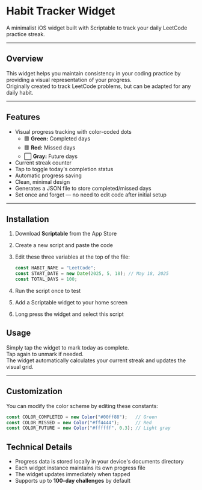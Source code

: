 # Habit Tracker Widget
A minimalist iOS widget built with Scriptable to track your daily LeetCode practice streak.

---

## Overview
This widget helps you maintain consistency in your coding practice by providing a visual representation of your progress.  
Originally created to track LeetCode problems, but can be adapted for any daily habit.

---

## Features
- Visual progress tracking with color-coded dots  
  - 🟩 **Green:** Completed days  
  - 🟥 **Red:** Missed days  
  - ⬜ **Gray:** Future days
- Current streak counter
- Tap to toggle today's completion status
- Automatic progress saving
- Clean, minimal design
- Generates a JSON file to store completed/missed days
- Set once and forget — no need to edit code after initial setup

---

## Installation
1. Download **Scriptable** from the App Store  
2. Create a new script and paste the code  
3. Edit these three variables at the top of the file:

   ```javascript
   const HABIT_NAME = "LeetCode";
   const START_DATE = new Date(2025, 5, 18); // May 18, 2025
   const TOTAL_DAYS = 100;
   ```

4. Run the script once to test

5. Add a Scriptable widget to your home screen

6. Long press the widget and select this script

## Usage

Simply tap the widget to mark today as complete.  
Tap again to unmark if needed.  
The widget automatically calculates your current streak and updates the visual grid.

---

## Customization

You can modify the color scheme by editing these constants:

```javascript
const COLOR_COMPLETED = new Color("#00ff88");   // Green  
const COLOR_MISSED = new Color("#ff4444");      // Red  
const COLOR_FUTURE = new Color("#ffffff", 0.3); // Light gray
```

## Technical Details

- Progress data is stored locally in your device's documents directory  
- Each widget instance maintains its own progress file  
- The widget updates immediately when tapped  
- Supports up to **100-day challenges** by default


